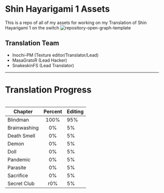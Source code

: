 # Shin Hayarigami 1 Assets
 This is a repo of all of my assets for working on my Translation of Shin Hayarigami 1 on the switch
![repository-open-graph-template](https://user-images.githubusercontent.com/13459080/147423106-439ae929-ef1b-4cae-8a39-45effd01b9c2.png)

## Translation Team
* Inochi-PM (Texture editor/Translator/Lead)
* MasaGratoR (Lead Hacker)
* SnakeskinFS (Lead Translator)

_____

# Translation Progress


#
| Chapter  | Percent | Editing |
| ------------- |:-------------:| -------------|
| Blindman      | 100%     | 95%    |
| Brainwashing      | 0%     | 5%     |
| Death Smell     | 0%    | 5%      |
| Demon      | 0%    | 5%      |
| Doll      | 0%    | 5%      |
| Pandemic      | 0%     | 5%      |
| Parasite     | 0%      | 5%     |
| Sacrifice      | 0%     | 5%      |
| Secret Club      | r0%     | 5%      |
